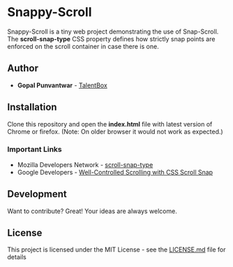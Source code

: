 # Snappy-Scroll

Snappy-Scroll is a tiny web project demonstrating the use of Snap-Scroll. The **scroll-snap-type** CSS property defines how strictly snap points are enforced on the scroll container in case there is one.

## Author

* **Gopal Punvantwar** -  [TalentBox](https://talentbox.in/)

## Installation

Clone this repository and open the **index.html** file with latest version of Chrome or firefox. (Note: On older browser it would not work as expected.)

### Important Links
* Mozilla Developers Network - [scroll-snap-type](https://developer.mozilla.org/en-US/docs/Web/CSS/scroll-snap-type)
* Google Developers - [Well-Controlled Scrolling with CSS Scroll Snap](https://developers.google.com/web/updates/2018/07/css-scroll-snap)

## Development

Want to contribute? Great! Your ideas are always welcome.

## License

This project is licensed under the MIT License - see the [LICENSE.md](https://github.com/gopalpunvant/Snappy-Scroll/blob/master/LICENSE) file for details
